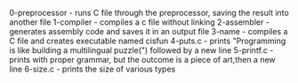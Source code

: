0-preprocessor - runs C file through the preprocessor, saving the result into another file
1-compiler - compiles a c file without linking
2-assembler - generates assembly code and saves it in an output file
3-name - compiles a C file and creates executable named cisfun
4-puts.c - prints "Programming is like building a multilingual puzzle(") followed by a new line
5-printf.c - prints with proper grammar, but the outcome is a piece of art,then a new line
6-size.c - prints the size of various types
